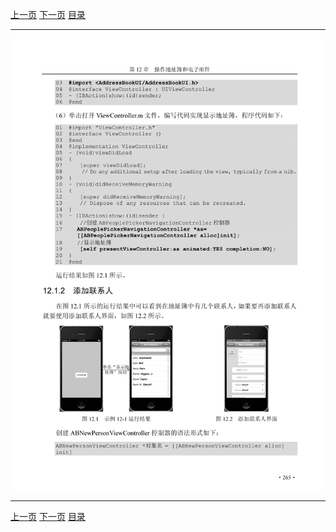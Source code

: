 [上一页](276.md) [下一页](278.md) [目录](../README.md)

***

![277](../images/277.png)

***

[上一页](276.md) [下一页](278.md) [目录](../README.md)
